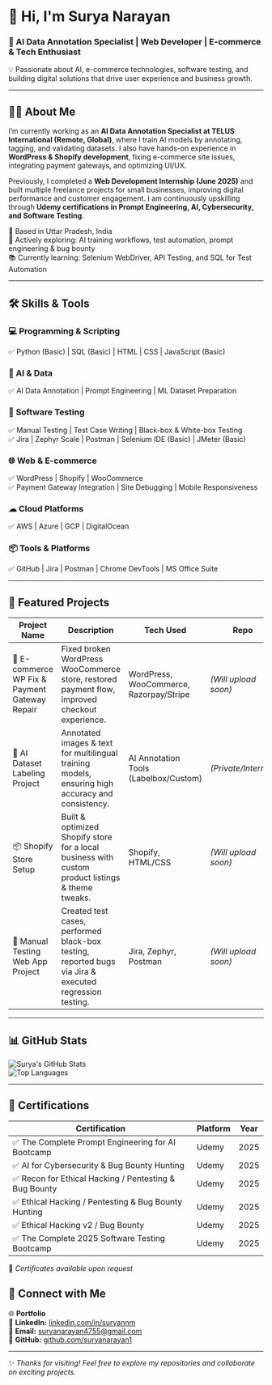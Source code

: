 # 👋 Hi, I'm **Surya Narayan**  
### 🚀 AI Data Annotation Specialist | Web Developer | E-commerce & Tech Enthusiast  

💡 Passionate about AI, e-commerce technologies, software testing, and building digital solutions that drive user experience and business growth.

---

## 👨‍💻 About Me  
I’m currently working as an **AI Data Annotation Specialist at TELUS International (Remote, Global)**, where I train AI models by annotating, tagging, and validating datasets. I also have hands-on experience in **WordPress & Shopify development**, fixing e-commerce site issues, integrating payment gateways, and optimizing UI/UX.  

Previously, I completed a **Web Development Internship (June 2025)** and built multiple freelance projects for small businesses, improving digital performance and customer engagement. I am continuously upskilling through **Udemy certifications in Prompt Engineering, AI, Cybersecurity, and Software Testing**.

📍 Based in Uttar Pradesh, India  
🎯 Actively exploring: AI training workflows, test automation, prompt engineering & bug bounty  
📚 Currently learning: Selenium WebDriver, API Testing, and SQL for Test Automation  

---

## 🛠️ Skills & Tools  

### 💻 Programming & Scripting  
✅ Python (Basic) | SQL (Basic) | HTML | CSS | JavaScript (Basic)

### 🤖 AI & Data  
✅ AI Data Annotation | Prompt Engineering | ML Dataset Preparation  

### 🧪 Software Testing  
✅ Manual Testing | Test Case Writing | Black-box & White-box Testing  
✅ Jira | Zephyr Scale | Postman | Selenium IDE (Basic) | JMeter (Basic)

### 🌐 Web & E-commerce  
✅ WordPress | Shopify | WooCommerce  
✅ Payment Gateway Integration | Site Debugging | Mobile Responsiveness  

### ☁ Cloud Platforms  
✅ AWS | Azure | GCP | DigitalOcean  

### 📦 Tools & Platforms  
✅ GitHub | Jira | Postman | Chrome DevTools | MS Office Suite  

---

## 📌 Featured Projects  

| Project Name | Description | Tech Used | Repo |
|--------------|-----------|-----------|------|
| 🛒 E-commerce WP Fix & Payment Gateway Repair | Fixed broken WordPress WooCommerce store, restored payment flow, improved checkout experience. | WordPress, WooCommerce, Razorpay/Stripe | *(Will upload soon)* |
| 🤖 AI Dataset Labeling Project | Annotated images & text for multilingual training models, ensuring high accuracy and consistency. | AI Annotation Tools (Labelbox/Custom) | *(Private/Internal)* |
| 📦 Shopify Store Setup | Built & optimized Shopify store for a local business with custom product listings & theme tweaks. | Shopify, HTML/CSS | *(Will upload soon)* |
| 🧪 Manual Testing Web App Project | Created test cases, performed black-box testing, reported bugs via Jira & executed regression testing. | Jira, Zephyr, Postman | *(Will upload soon)* |

---

## 📊 GitHub Stats

![Surya's GitHub Stats](https://github-readme-stats.vercel.app/api?username=suryanarayan1&show_icons=true&theme=default)  
![Top Languages](https://github-readme-stats.vercel.app/api/top-langs/?username=suryanarayan1&layout=compact)

---

## 📜 Certifications  

| Certification | Platform | Year |
|--------------|----------|------|
| ✅ The Complete Prompt Engineering for AI Bootcamp | Udemy | 2025 |
| ✅ AI for Cybersecurity & Bug Bounty Hunting | Udemy | 2025 |
| ✅ Recon for Ethical Hacking / Pentesting & Bug Bounty | Udemy | 2025 |
| ✅ Ethical Hacking / Pentesting & Bug Bounty Hunting | Udemy | 2025 |
| ✅ Ethical Hacking v2 / Bug Bounty | Udemy | 2025 |
| ✅ The Complete 2025 Software Testing Bootcamp | Udemy | 2025 |

🔗 *Certificates available upon request*


## 🤝 Connect with Me  

🌐 **Portfolio**  
💼 **LinkedIn:** [linkedin.com/in/suryannm](https://www.linkedin.com/in/suryannm)  
📧 **Email:** suryanarayan4755@gmail.com  
📍 **GitHub:** [github.com/suryanarayan1](https://github.com/suryanarayan1)  

---

✨ *Thanks for visiting! Feel free to explore my repositories and collaborate on exciting projects.*
